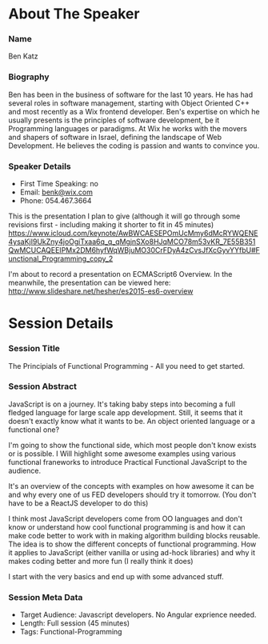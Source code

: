 About The Speaker
=================

### Name

Ben Katz

### Biography

Ben has been in the business of software for the last 10 years. He has had several roles in software management, starting with Object Oriented C++ and most recently as a Wix frontend developer. Ben's expertise on which he usually presents is the principles of software development, be it Programming languages or paradigms. At Wix he works with the movers and shapers of software in Israel, defining the landscape of Web Development. He believes the coding is passion and wants to convince you.

### Speaker Details

- First Time Speaking: no
- Email: benk@wix.com
- Phone: 054.467.3664

This is the presentation I plan to give (although it will go through some revisions first - including making it shorter to fit in 45 minutes)
https://www.icloud.com/keynote/AwBWCAESEPOmUcMmy6dMcRYWQENE4ysaKjI9UkZny4joOgiTxaa6q_q_qMgjnSXo8HJqMCO78m53vKR_7E55B351QwMCUCAQEEIPMx2DM6hyfWqWBjuMO30CrFDyA4zCvsJfXcGyvYYfbU#Functional_Programming_copy_2


I'm about to record a presentation on ECMAScript6 Overview. In the meanwhile, the presentation can be viewed here:
http://www.slideshare.net/hesher/es2015-es6-overview


Session Details
===============

### Session Title

The Principials of Functional Programming - All you need to get started.

### Session Abstract

JavaScript is on a journey. It's taking baby steps into becoming a full fledged language for large scale app development.
Still, it seems that it doesn't exactly know what it wants to be. An object oriented language or a functional one?

I'm going to show the functional side, which most people don't know exists or is possible. I Will highlight some awesome examples using various functional franeworks to introduce Practical Functional JavaScript to the audience.

It's an overview of the concepts with examples on how awesome it can be and why every one of us FED developers should try it tomorrow. (You don't have to be a ReactJS developer to do this)

I think most JavaScript developers come from OO languages and don't know or understand how cool functional programming is and how it can make code better to work with in making algorithm building blocks reusable.
The idea is to show the different concepts of functional programming. How it applies to JavaScript (either vanilla or using ad-hock libraries) and why it makes coding better and more fun (I really think it does)

I start with the very basics and end up with some advanced stuff.


### Session Meta Data

- Target Audience: Javascript developers. No Angular exprience needed.
- Length: Full session (45 minutes)
- Tags: Functional-Programming
